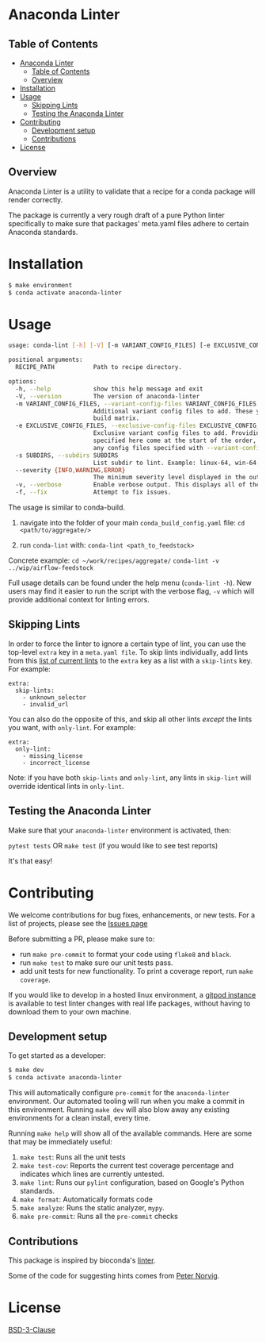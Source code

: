 # Anaconda Linter

## Table of Contents
<!-- TOC -->

- [Anaconda Linter](#anaconda-linter)
    - [Table of Contents](#table-of-contents)
    - [Overview](#overview)
- [Installation](#installation)
- [Usage](#usage)
    - [Skipping Lints](#skipping-lints)
    - [Testing the Anaconda Linter](#testing-the-anaconda-linter)
- [Contributing](#contributing)
    - [Development setup](#development-setup)
    - [Contributions](#contributions)
- [License](#license)

<!-- /TOC -->

## Overview
Anaconda Linter is a utility to validate that a recipe for a conda package
will render correctly.

The package is currently a very rough draft of a pure Python linter specifically to make sure
that packages' meta.yaml files adhere to certain Anaconda standards.


# Installation
```sh
$ make environment
$ conda activate anaconda-linter
```

# Usage

```sh
usage: conda-lint [-h] [-V] [-m VARIANT_CONFIG_FILES] [-e EXCLUSIVE_CONFIG_FILES] [-s SUBDIRS] [--severity {INFO,WARNING,ERROR}] [-v] [-f] RECIPE_PATH

positional arguments:
  RECIPE_PATH           Path to recipe directory.

options:
  -h, --help            show this help message and exit
  -V, --version         The version of anaconda-linter
  -m VARIANT_CONFIG_FILES, --variant-config-files VARIANT_CONFIG_FILES
                        Additional variant config files to add. These yaml files can contain keys such as `c_compiler` and `target_platform` to form a
                        build matrix.
  -e EXCLUSIVE_CONFIG_FILES, --exclusive-config-files EXCLUSIVE_CONFIG_FILES, --exclusive-config-file EXCLUSIVE_CONFIG_FILES
                        Exclusive variant config files to add. Providing files here disables searching in your home directory and in cwd. The files
                        specified here come at the start of the order, as opposed to the end with --variant-config-files. Any config files in recipes and
                        any config files specified with --variant-config-files will override values from these files.
  -s SUBDIRS, --subdirs SUBDIRS
                        List subdir to lint. Example: linux-64, win-64...
  --severity {INFO,WARNING,ERROR}
                        The minimum severity level displayed in the output.
  -v, --verbose         Enable verbose output. This displays all of the checks that the linter is running.
  -f, --fix             Attempt to fix issues.
```

The usage is similar to conda-build.

1. navigate into the folder of your main `conda_build_config.yaml` file:
`cd <path/to/aggregate/>`

2. run `conda-lint` with:  `conda-lint <path_to_feedstock>`

Concrete example:
`cd ~/work/recipes/aggregate/`
`conda-lint -v ../wip/airflow-feedstock`

Full usage details can be found under the help menu (`conda-lint -h`). New users may find it easier to run the script with the verbose flag, `-v` which will provide additional context for linting errors.

## Skipping Lints

In order to force the linter to ignore a certain type of lint, you can use the top-level `extra` key in a `meta.yaml file`. To skip lints individually, add lints from this [list of current lints](anaconda_linter/lint_names.md) to the `extra` key as a list with a `skip-lints` key. For example:

    extra:
      skip-lints:
        - unknown_selector
        - invalid_url

You can also do the opposite of this, and skip all other lints *except* the lints you want, with `only-lint`. For example:

    extra:
      only-lint:
        - missing_license
        - incorrect_license

Note: if you have both `skip-lints` and `only-lint`, any lints in `skip-lint` will override identical lints in `only-lint`.

## Testing the Anaconda Linter

Make sure that your `anaconda-linter` environment is activated, then:

`pytest tests` OR `make test` (if you would like to see test reports)

It's that easy!

# Contributing

We welcome contributions for bug fixes, enhancements, or new tests.
For a list of projects, please see the [Issues page](https://github.com/anaconda-distribution/anaconda-linter/issues)

Before submitting a PR, please make sure to:

  * run `make pre-commit` to format your code using `flake8` and `black`.
  * run `make test` to make sure our unit tests pass.
  * add unit tests for new functionality. To print a coverage report, run `make coverage`.

If you would like to develop in a hosted linux environment, a [gitpod instance](https://gitpod.io/#https://github.com/anaconda-distribution/anaconda-linter/tree/gitpod-poc) is available to test linter changes with real life packages, without having to download them to your own machine.

## Development setup
To get started as a developer:
```sh
$ make dev
$ conda activate anaconda-linter
```
This will automatically configure `pre-commit` for the `anaconda-linter` environment. Our automated tooling will run
when you make a commit in this environment. Running `make dev` will also blow away any existing environments for a
clean install, every time.

Running `make help` will show all of the available commands. Here are some that may be immediately useful:
1. `make test`: Runs all the unit tests
1. `make test-cov`: Reports the current test coverage percentage and indicates
   which lines are currently untested.
1. `make lint`: Runs our `pylint` configuration, based on Google's Python
   standards.
1. `make format`: Automatically formats code
1. `make analyze`: Runs the static analyzer, `mypy`.
1. `make pre-commit`: Runs all the `pre-commit` checks

## Contributions
This package is inspired by bioconda's [linter](https://github.com/bioconda/bioconda-utils/blob/master/bioconda_utils/lint/__init__.py).

Some of the code for suggesting hints comes from [Peter Norvig](http://norvig.com/spell-correct.html).

# License
[BSD-3-Clause](https://choosealicense.com/licenses/bsd-3-clause/)
